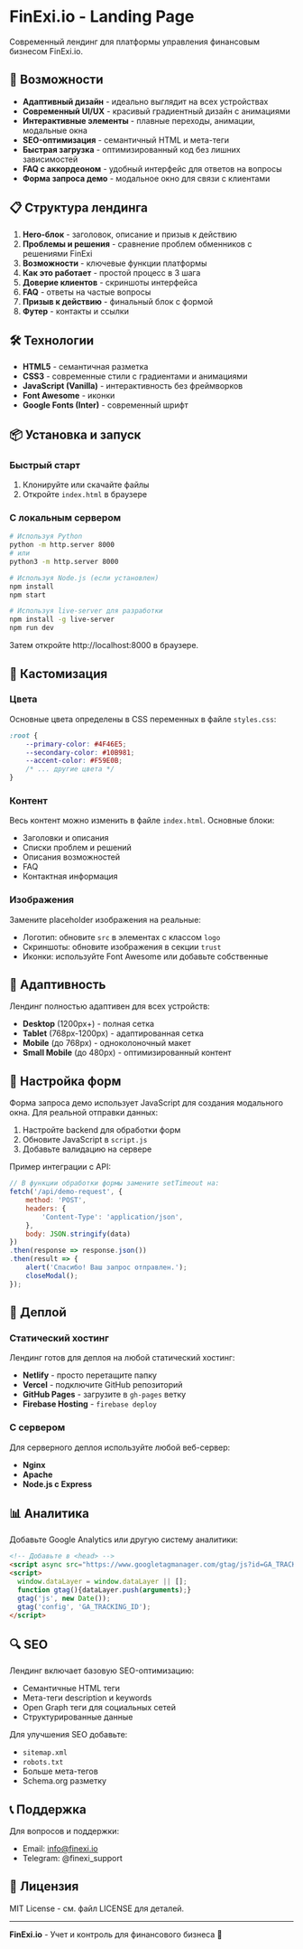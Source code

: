 # FinExi.io - Landing Page

Современный лендинг для платформы управления финансовым бизнесом FinExi.io.

## 🚀 Возможности

- **Адаптивный дизайн** - идеально выглядит на всех устройствах
- **Современный UI/UX** - красивый градиентный дизайн с анимациями
- **Интерактивные элементы** - плавные переходы, анимации, модальные окна
- **SEO-оптимизация** - семантичный HTML и мета-теги
- **Быстрая загрузка** - оптимизированный код без лишних зависимостей
- **FAQ с аккордеоном** - удобный интерфейс для ответов на вопросы
- **Форма запроса демо** - модальное окно для связи с клиентами

## 📋 Структура лендинга

1. **Hero-блок** - заголовок, описание и призыв к действию
2. **Проблемы и решения** - сравнение проблем обменников с решениями FinExi
3. **Возможности** - ключевые функции платформы
4. **Как это работает** - простой процесс в 3 шага
5. **Доверие клиентов** - скриншоты интерфейса
6. **FAQ** - ответы на частые вопросы
7. **Призыв к действию** - финальный блок с формой
8. **Футер** - контакты и ссылки

## 🛠️ Технологии

- **HTML5** - семантичная разметка
- **CSS3** - современные стили с градиентами и анимациями
- **JavaScript (Vanilla)** - интерактивность без фреймворков
- **Font Awesome** - иконки
- **Google Fonts (Inter)** - современный шрифт

## 📦 Установка и запуск

### Быстрый старт

1. Клонируйте или скачайте файлы
2. Откройте `index.html` в браузере

### С локальным сервером

```bash
# Используя Python
python -m http.server 8000
# или
python3 -m http.server 8000

# Используя Node.js (если установлен)
npm install
npm start

# Используя live-server для разработки
npm install -g live-server
npm run dev
```

Затем откройте http://localhost:8000 в браузере.

## 🎨 Кастомизация

### Цвета

Основные цвета определены в CSS переменных в файле `styles.css`:

```css
:root {
    --primary-color: #4F46E5;
    --secondary-color: #10B981;
    --accent-color: #F59E0B;
    /* ... другие цвета */
}
```

### Контент

Весь контент можно изменить в файле `index.html`. Основные блоки:

- Заголовки и описания
- Списки проблем и решений
- Описания возможностей
- FAQ
- Контактная информация

### Изображения

Замените placeholder изображения на реальные:

- Логотип: обновите `src` в элементах с классом `logo`
- Скриншоты: обновите изображения в секции `trust`
- Иконки: используйте Font Awesome или добавьте собственные

## 📱 Адаптивность

Лендинг полностью адаптивен для всех устройств:

- **Desktop** (1200px+) - полная сетка
- **Tablet** (768px-1200px) - адаптированная сетка
- **Mobile** (до 768px) - одноколоночный макет
- **Small Mobile** (до 480px) - оптимизированный контент

## 🔧 Настройка форм

Форма запроса демо использует JavaScript для создания модального окна. Для реальной отправки данных:

1. Настройте backend для обработки форм
2. Обновите JavaScript в `script.js`
3. Добавьте валидацию на сервере

Пример интеграции с API:

```javascript
// В функции обработки формы замените setTimeout на:
fetch('/api/demo-request', {
    method: 'POST',
    headers: {
        'Content-Type': 'application/json',
    },
    body: JSON.stringify(data)
})
.then(response => response.json())
.then(result => {
    alert('Спасибо! Ваш запрос отправлен.');
    closeModal();
});
```

## 🚀 Деплой

### Статический хостинг

Лендинг готов для деплоя на любой статический хостинг:

- **Netlify** - просто перетащите папку
- **Vercel** - подключите GitHub репозиторий
- **GitHub Pages** - загрузите в `gh-pages` ветку
- **Firebase Hosting** - `firebase deploy`

### С сервером

Для серверного деплоя используйте любой веб-сервер:

- **Nginx**
- **Apache**
- **Node.js с Express**

## 📊 Аналитика

Добавьте Google Analytics или другую систему аналитики:

```html
<!-- Добавьте в <head> -->
<script async src="https://www.googletagmanager.com/gtag/js?id=GA_TRACKING_ID"></script>
<script>
  window.dataLayer = window.dataLayer || [];
  function gtag(){dataLayer.push(arguments);}
  gtag('js', new Date());
  gtag('config', 'GA_TRACKING_ID');
</script>
```

## 🔍 SEO

Лендинг включает базовую SEO-оптимизацию:

- Семантичные HTML теги
- Мета-теги description и keywords
- Open Graph теги для социальных сетей
- Структурированные данные

Для улучшения SEO добавьте:

- `sitemap.xml`
- `robots.txt`
- Больше мета-тегов
- Schema.org разметку

## 📞 Поддержка

Для вопросов и поддержки:

- Email: info@finexi.io
- Telegram: @finexi_support

## 📄 Лицензия

MIT License - см. файл LICENSE для деталей.

---

**FinExi.io** - Учет и контроль для финансового бизнеса 🚀
